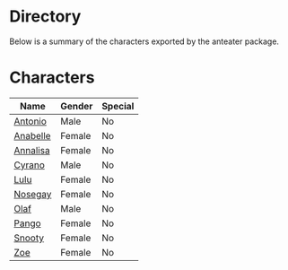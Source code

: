 # Directory
Below is a summary of the characters exported by the anteater package.
# Characters
|Name|Gender|Special|
|---|---|---|
|[Antonio](./character/anteater/antonio.go)|Male|No|
|[Anabelle](./character/anteater/anabelle.go)|Female|No|
|[Annalisa](./character/anteater/annalisa.go)|Female|No|
|[Cyrano](./character/anteater/cyrano.go)|Male|No|
|[Lulu](./character/anteater/lulu.go)|Female|No|
|[Nosegay](./character/anteater/nosegay.go)|Female|No|
|[Olaf](./character/anteater/olaf.go)|Male|No|
|[Pango](./character/anteater/pango.go)|Female|No|
|[Snooty](./character/anteater/snooty.go)|Female|No|
|[Zoe](./character/anteater/zoe.go)|Female|No|
